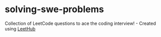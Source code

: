 # solving-swe-problems
Collection of LeetCode questions to ace the coding interview! - Created using [LeetHub](https://github.com/QasimWani/LeetHub)
